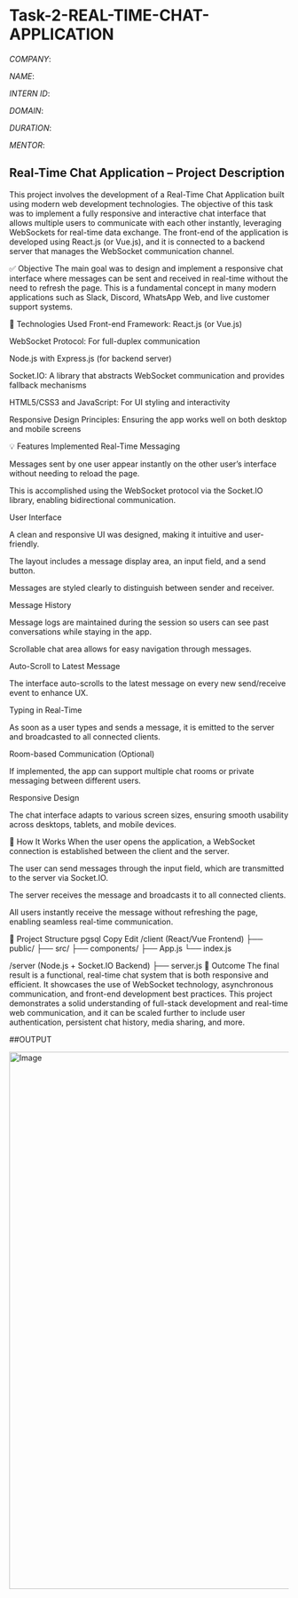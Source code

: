 # Task-2-REAL-TIME-CHAT-APPLICATION

*COMPANY*:

*NAME*:

*INTERN ID*:

*DOMAIN*:

*DURATION*:

*MENTOR*:

## Real-Time Chat Application – Project Description
This project involves the development of a Real-Time Chat Application built using modern web development technologies. The objective of this task was to implement a fully responsive and interactive chat interface that allows multiple users to communicate with each other instantly, leveraging WebSockets for real-time data exchange. The front-end of the application is developed using React.js (or Vue.js), and it is connected to a backend server that manages the WebSocket communication channel.

✅ Objective
The main goal was to design and implement a responsive chat interface where messages can be sent and received in real-time without the need to refresh the page. This is a fundamental concept in many modern applications such as Slack, Discord, WhatsApp Web, and live customer support systems.

🔧 Technologies Used
Front-end Framework: React.js (or Vue.js)

WebSocket Protocol: For full-duplex communication

Node.js with Express.js (for backend server)

Socket.IO: A library that abstracts WebSocket communication and provides fallback mechanisms

HTML5/CSS3 and JavaScript: For UI styling and interactivity

Responsive Design Principles: Ensuring the app works well on both desktop and mobile screens

💡 Features Implemented
Real-Time Messaging

Messages sent by one user appear instantly on the other user’s interface without needing to reload the page.

This is accomplished using the WebSocket protocol via the Socket.IO library, enabling bidirectional communication.

User Interface

A clean and responsive UI was designed, making it intuitive and user-friendly.

The layout includes a message display area, an input field, and a send button.

Messages are styled clearly to distinguish between sender and receiver.

Message History

Message logs are maintained during the session so users can see past conversations while staying in the app.

Scrollable chat area allows for easy navigation through messages.

Auto-Scroll to Latest Message

The interface auto-scrolls to the latest message on every new send/receive event to enhance UX.

Typing in Real-Time

As soon as a user types and sends a message, it is emitted to the server and broadcasted to all connected clients.

Room-based Communication (Optional)

If implemented, the app can support multiple chat rooms or private messaging between different users.

Responsive Design

The chat interface adapts to various screen sizes, ensuring smooth usability across desktops, tablets, and mobile devices.

🔌 How It Works
When the user opens the application, a WebSocket connection is established between the client and the server.

The user can send messages through the input field, which are transmitted to the server via Socket.IO.

The server receives the message and broadcasts it to all connected clients.

All users instantly receive the message without refreshing the page, enabling seamless real-time communication.

📁 Project Structure
pgsql
Copy
Edit
/client (React/Vue Frontend)
    ├── public/
    ├── src/
        ├── components/
        ├── App.js
        └── index.js

/server (Node.js + Socket.IO Backend)
    ├── server.js
🚀 Outcome
The final result is a functional, real-time chat system that is both responsive and efficient. It showcases the use of WebSocket technology, asynchronous communication, and front-end development best practices. This project demonstrates a solid understanding of full-stack development and real-time web communication, and it can be scaled further to include user authentication, persistent chat history, media sharing, and more.


##OUTPUT

<img width="1909" height="967" alt="Image" src="https://github.com/user-attachments/assets/9d208394-a13d-4f4c-b359-970b55309ec9" />








